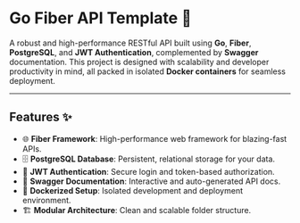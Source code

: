 # Go Fiber API Template 🚀  

A robust and high-performance RESTful API built using **Go**, **Fiber**, **PostgreSQL**, and **JWT Authentication**, complemented by **Swagger** documentation. This project is designed with scalability and developer productivity in mind, all packed in isolated **Docker containers** for seamless deployment.  

---

## Features ✨  
- 🌐 **Fiber Framework**: High-performance web framework for blazing-fast APIs.  
- 🗄️ **PostgreSQL Database**: Persistent, relational storage for your data.  
- 🔐 **JWT Authentication**: Secure login and token-based authorization.  
- 📄 **Swagger Documentation**: Interactive and auto-generated API docs.  
- 🐳 **Dockerized Setup**: Isolated development and deployment environment.  
- 🏗️ **Modular Architecture**: Clean and scalable folder structure.  
